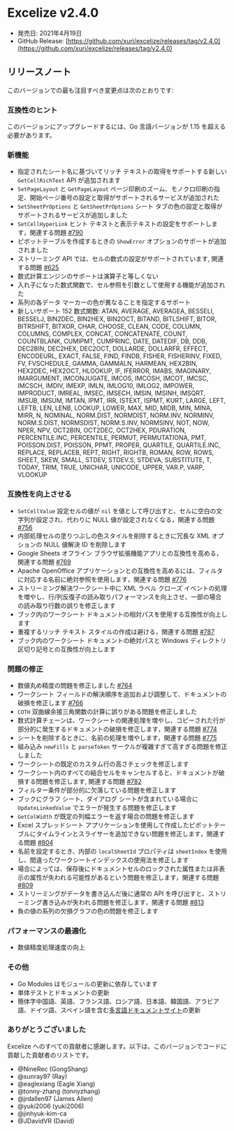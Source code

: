 # Excelize v2.4.0

* 発売日: 2021年4月19日
* GitHub Release: [https://github.com/xuri/excelize/releases/tag/v2.4.0](https://github.com/xuri/excelize/releases/tag/v2.4.0)

## リリースノート

このバージョンでの最も注目すべき変更点は次のとおりです:

### 互換性のヒント

このバージョンにアップグレードするには、Go 言語バージョンが 1.15 を超える必要があります。

### 新機能

* 指定されたシート名に基づいてリッチ テキストの取得をサポートする新しい `GetCellRichText` API が追加されます
* `SetPageLayout` と `GetPageLayout` ページ印刷のズーム、モノクロ印刷の指定、開始ページ番号の設定と取得がサポートされるサービスが追加された
* `SetSheetPrOptions` と `GetSheetPrOptions` シート タブの色の設定と取得がサポートされるサービスが追加しました
* `SetCellHyperLink` ヒント テキストと表示テキストの設定をサポートします，関連する問題 [#790](https://github.com/xuri/excelize/issues/790)
* ピボットテーブルを作成するときの `ShowError` オプションのサポートが追加されました
* ストリーミング API では、セルの数式の設定がサポートされています, 関連する問題 [#625](https://github.com/xuri/excelize/issues/625)
* 数式計算エンジンのサポートは演算子と等しくない
* 入れ子になった数式関数で、セル参照を引数として使用する機能が追加された
* 系列の各データ マーカーの色が異なることを指定するサポート
* 新しいサポート 152 数式関数: ATAN, AVERAGE, AVERAGEA, BESSELI, BESSELJ, BIN2DEC, BIN2HEX, BIN2OCT, BITAND, BITLSHIFT, BITOR, BITRSHIFT, BITXOR, CHAR, CHOOSE, CLEAN, CODE, COLUMN, COLUMNS, COMPLEX, CONCAT, CONCATENATE, COUNT, COUNTBLANK, CUMIPMT, CUMPRINC, DATE, DATEDIF, DB, DDB, DEC2BIN, DEC2HEX, DEC2OCT, DOLLARDE, DOLLARFR, EFFECT, ENCODEURL, EXACT, FALSE, FIND, FINDB, FISHER, FISHERINV, FIXED, FV, FVSCHEDULE, GAMMA, GAMMALN, HARMEAN, HEX2BIN, HEX2DEC, HEX2OCT, HLOOKUP, IF, IFERROR, IMABS, IMAGINARY, IMARGUMENT, IMCONJUGATE, IMCOS, IMCOSH, IMCOT, IMCSC, IMCSCH, IMDIV, IMEXP, IMLN, IMLOG10, IMLOG2, IMPOWER, IMPRODUCT, IMREAL, IMSEC, IMSECH, IMSIN, IMSINH, IMSQRT, IMSUB, IMSUM, IMTAN, IPMT, IRR, ISTEXT, ISPMT, KURT, LARGE, LEFT, LEFTB, LEN, LENB, LOOKUP, LOWER, MAX, MID, MIDB, MIN, MINA, MIRR, N, NOMINAL, NORM.DIST, NORMDIST, NORM.INV, NORMINV, NORM.S.DIST, NORMSDIST, NORM.S.INV, NORMSINV, NOT, NOW, NPER, NPV, OCT2BIN, OCT2DEC, OCT2HEX, PDURATION, PERCENTILE.INC, PERCENTILE, PERMUT, PERMUTATIONA, PMT, POISSON.DIST, POISSON, PPMT, PROPER, QUARTILE, QUARTILE.INC, REPLACE, REPLACEB, REPT, RIGHT, RIGHTB, ROMAN, ROW, ROWS, SHEET, SKEW, SMALL, STDEV, STDEV.S, STDEVA, SUBSTITUTE, T, TODAY, TRIM, TRUE, UNICHAR, UNICODE, UPPER, VAR.P, VARP, VLOOKUP

### 互換性を向上させる

* `SetCellValue`  設定セルの値が `nil` を値として呼び出すと、セルに空白の文字列が設定され、代わりに NULL 値が設定されなくなる，関連する問題 [#756](https://github.com/xuri/excelize/issues/756)
* 内部処理セルの塗りつぶしの色スタイルを削除するときに冗長な XML オプションの NULL 値解決 ID を削除します
* Google Sheets オフライン ブラウザ拡張機能アプリとの互換性を高める，関連する問題 [#769](https://github.com/xuri/excelize/issues/769)
* Apache OpenOffice アプリケーションとの互換性を高めるには、フィルタに対応する名前に絶対参照を使用します，関連する問題 [#776](https://github.com/xuri/excelize/issues/776)
* ストリーミング解決ワークシート中に XML ラベル クローズ イベントの処理を増やし、行/列反復子の読み取りパフォーマンスを向上させ、一部の場合の読み取り行数の誤りを修正します
* ブック内のワークシート ドキュメントの相対パスを使用する互換性が向上します
* 重複するリッチ テキスト スタイルの作成は避ける，関連する問題 [#787](https://github.com/xuri/excelize/issues/787)
* ブック内のワークシート ドキュメントの絶対パスと Windows ディレクトリ区切り記号との互換性が向上します

### 問題の修正

* 数値丸め精度の問題を修正しました [#764](https://github.com/xuri/excelize/issues/764)
* ワークシート フィールドの解決順序を追加および調整して、ドキュメントの破損を修正します [#766](https://github.com/xuri/excelize/issues/766)
* `COTH` 双曲線余接三角関数の計算に誤りがある問題を修正しました
* 数式計算チェーンは、ワークシートの関連処理を増やし、コピーされた行が部分的に発生するドキュメントの破損を修正します，関連する問題 [#774](https://github.com/xuri/excelize/issues/774)
* シートを削除するときに、名前の処理を増やします，関連する問題 [#775](https://github.com/xuri/excelize/issues/775)
* 組み込み `newFills` と `parseToken` サークルが複雑すぎて高すぎる問題を修正しました
* ワークシートの既定のカスタム行の高さチェックを修正します
* ワークシート内のすべての結合セルをキャンセルすると、ドキュメントが破損する問題を修正します, 関連する問題 [#782](https://github.com/xuri/excelize/issues/782)
* フィルター条件が部分的に欠落している問題を修正します
* ブックにグラフ シート、ダイアログ シートが含まれている場合に `UpdateLinkedValue` でエラーが発生する問題を修正します
* `GetColWidth` が既定の列幅エラーを返す場合の問題を修正します
* Excel スプレッドシート アプリケーションを使用して作成したピボットテーブルにタイムラインとスライサーを追加できない問題を修正します，関連する問題 [#804](https://github.com/xuri/excelize/issues/804)
* 名前を設定するとき、内部の `localSheetId` プロパティは `sheetIndex` を使用し、間違ったワークシートインデックスの使用法を修正します
* 場合によっては、保存後にドキュメントセルのロックされた属性または非表示の属性が失われる可能性があるという問題を修正します，関連する問題 [#809](https://github.com/xuri/excelize/issues/809)
* ストリーミングがデータを書き込んだ後に通常の API を呼び出すと、ストリーミング書き込みが失われる問題を修正します，関連する問題 [#813](https://github.com/xuri/excelize/issues/813)
* 負の値の系列の欠損グラフの色の問題を修正します

### パフォーマンスの最適化

* 数値精度処理速度の向上

### その他

* Go Modules はモジュールの更新に依存しています
* 単体テストとドキュメントの更新
* 簡体字中国語、英語、フランス語、ロシア語、日本語、韓国語、アラビア語、ドイツ語、スペイン語を含む[多言語ドキュメントサイト](https://xuri.me/excelize)の更新

### ありがとうございました

Excelize へのすべての貢献者に感謝します。以下は、このバージョンでコードに貢献した貢献者のリストです。

* @NineRec (GongShang)
* @sunray97 (Ray)
* @eaglexiang (Eagle Xiang)
* @tonny-zhang (tonnyzhang)
* @jrdallen97 (James Allen)
* @yuki2006 (yuki2006)
* @jinhyuk-kim-ca
* @JDavidVR (David)
